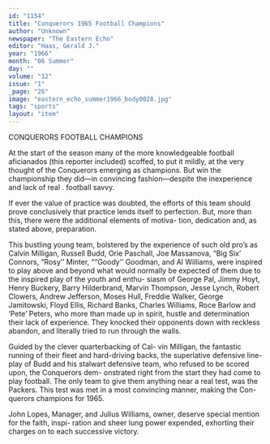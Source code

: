 ```yaml
---
id: "1154"
title: "Conquerors 1965 Football Champions"
author: "Unknown"
newspaper: "The Eastern Echo"
editor: "Haas, Gerald J."
year: "1966"
month: "06 Summer"
day: ""
volume: "12"
issue: "1"
_page: "26"
image: "eastern_echo_summer1966_body0028.jpg"
tags: "sports"
layout: "item"
---
```

CONQUERORS FOOTBALL CHAMPIONS

At the start of the season many of the more
knowledgeable football aficianados (this reporter
included) scoffed, to put it mildly, at the very
thought of the Conquerors emerging as champions.
But win the championship they did—in convincing
fashion—despite the inexperience and lack of real .
football savvy.

If ever the value of practice was doubted, the
efforts of this team should prove conclusively that
practice lends itself to perfection. But, more than
this, there were the additional elements of motiva-
tion, dedication and, as stated above, preparation.

This bustling young team, bolstered by the
experience of such old pro’s as Calvin Milligan,
Russell Budd, Orie Paschall, Joe Massanova, “Big
Six’ Connors, “Rosy’’ Minter, ““Goody’’ Goodman,
and Al Williams, were inspired to play above and
beyond what would normally be expected of them
due to the inspired play of the youth and enthu-
siasm of George Pal, Jimmy Hoyt, Henry Buckery,
Barry Hilderbrand, Marvin Thompson, Jesse Lynch,
Robert Clowers, Andrew Jefferson, Moses Hull,
Freddie Walker, George Jamitowski, Floyd Ellis,
Richard Banks, Charles Williams, Roce Barlow and
‘Pete’ Peters, who more than made up in spirit,
hustle and determination their lack of experience.
They knocked their opponents down with reckless
abandon, and literally tried to run through the walls.

Guided by the clever quarterbacking of Cal-
vin Milligan, the fantastic running of their fleet and
hard-driving backs, the superlative defensive line-
play of Budd and his stalwart defensive team, who
refused to be scored upon, the Conquerors dem-
onstrated right from the start they had come to
play football. The only team to give them anything
near a real test, was the Packers. This test was
met in a most convincing manner, making the Con-
querors champions for 1965.

John Lopes, Manager, and Julius Williams,
owner, deserve special mention for the faith, inspi-
ration and sheer lung power expended, exhorting
their charges on to each successive victory.
